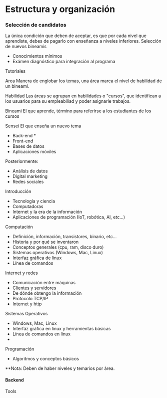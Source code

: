 # Estructura y organización

### Selección de candidatos 
La única condición que deben de aceptar, es que por cada nivel que aprendiste, debes de pagarlo con enseñanza a niveles inferiores.
Selección de nuevos bineamis
* Conocimientos mínimos
* Exámen diagnóstico para integración al programa



Tutoriales

Area
Manera de englobar los temas, una área marca el nivel de habilidad de un bineami.

Habilidad
Las áreas se agrupan en habilidades o "cursos", que identifican a los usuarios para su empleabiliad y poder asignarle trabajos.



Bineami
El que aprende, término para referirse a los estudiantes de los cursos

Sensei 
El que enseña un nuevo tema








* Back-end
  * 
* Front-end
* Bases de datos
* Aplicaciones móviles

Posteriormente:
* Análisis de datos 
* Digital marketing
* Redes sociales





Introducción
- Tecnología y ciencia
- Computadoras
- Internet y la era de la información
- Aplicaciones de programación (IoT, robótica, AI, etc...)

Computación
- Definición, información, transistores, binario, etc...
- Historia y por qué se inventaron
- Conceptos generales (cpu, ram, disco duro)
- Sistemas operativos (Windows, Mac, Linux)
- Interfaz gráfica de linux 
- Línea de comandos

Internet y redes
- Comunicación entre máquinas
- Clientes y servidores
- De dónde obtengo la información
- Protocolo TCP/IP
- Internet y http

Sistemas Operativos
- Windows, Mac, Linux
- Interfáz gráfica en linux y herramientas básicas
- Línea de comandos en linux
- 

Programación
- Algoritmos y conceptos básicos






**Nota: Deben de haber niveles y temarios por área.

#### Backend
Tools